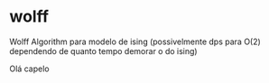# wolff
Wolff Algorithm para modelo de ising (possivelmente dps para O(2) dependendo de quanto tempo demorar o do ising)

Olá capelo
